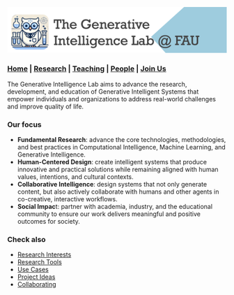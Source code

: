 

![GeniLab-banner](./images/genilab-banner.png)

### [Home](README.md) | [Research](RESEARCH.md) | [Teaching](TEACHING.md) | [People](PEOPLE.md) | [Join Us](COLLABORATING.md)

The Generative Intelligence Lab aims to advance the research, development, and education of Generative Intelligent Systems that empower individuals and organizations to address real-world challenges and improve quality of life.

### Our focus
* **Fundamental Research**: advance the core technologies, methodologies, and best practices in Computational Intelligence, Machine Learning, and Generative Intelligence.
* **Human-Centered Design**: create intelligent systems that produce innovative and practical solutions while remaining aligned with human values, intentions, and cultural contexts.
* **Collaborative Intelligence**: design systems that not only generate content, but also actively collaborate with humans and other agents in co-creative, interactive workflows.
* **Social Impac**t: partner with academia, industry, and the educational community to ensure our work delivers meaningful and positive outcomes for society.

### Check also
* [Research Interests](RESEARCH.md#research-interests)
* [Research Tools](RESEARCH.md#research-tools)
* [Use Cases](RESEARCH.md#use-cases)
* [Project Ideas](COLLABORATING.md#project-ideas)
* [Collaborating](COLLABORATING.md)
  



